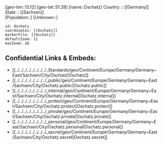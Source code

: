 ﻿---
location: [51.28,13.12] 
mapzoom: [7,12] 
mapmarker: city 
type: City
tags:
- geo/City


SpocWebEntityId: 33153
isDeleted: false
confidential: public

---
[geo-lon::13.12] 
[geo-lat::51.28] 
[name::Oschatz] 
Country :: [[Germany]]  
State :: [[Sachsen]]  
[Population::] 
[Unknown::] 


```leaflet
id: Oschatz
coordinates: [[Oschatz]] 
markerFile: [[Oschatz]] 
defaultZoom: 11 
maxZoom: 18
```


## Confidential Links & Embeds: 
- [[../../../../../../../../_Standards/geo/Continent/Europe/Germany/Germany~East/Sachsen/City/Oschatz|Oschatz]] 
- [[../../../../../../../../_public/geo/Continent/Europe/Germany/Germany~East/Sachsen/City/Oschatz.public|Oschatz.public]] 
- [[../../../../../../../../_internal/geo/Continent/Europe/Germany/Germany~East/Sachsen/City/Oschatz.internal|Oschatz.internal]] 
- [[../../../../../../../../_protect/geo/Continent/Europe/Germany/Germany~East/Sachsen/City/Oschatz.protect|Oschatz.protect]] 
- [[../../../../../../../../_private/geo/Continent/Europe/Germany/Germany~East/Sachsen/City/Oschatz.private|Oschatz.private]] 
- [[../../../../../../../../_personal/geo/Continent/Europe/Germany/Germany~East/Sachsen/City/Oschatz.personal|Oschatz.personal]] 
- [[../../../../../../../../_secret/geo/Continent/Europe/Germany/Germany~East/Sachsen/City/Oschatz.secret|Oschatz.secret]] 
